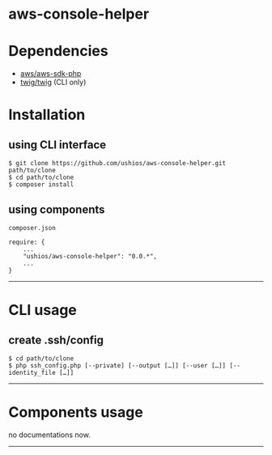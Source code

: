 aws-console-helper
===

# Dependencies

- [aws/aws-sdk-php](https://github.com/aws/aws-sdk-php/)
- [twig/twig](https://github.com/fabpot/Twig) (CLI only)

# Installation

## using CLI interface

    $ git clone https://github.com/ushios/aws-console-helper.git path/to/clone
    $ cd path/to/clone
    $ composer install

## using components

    composer.json
    
    require: {
        ...
        "ushios/aws-console-helper": "0.0.*",
        ...
    }

---

# CLI usage

## create .ssh/config

    $ cd path/to/clone
    $ php ssh_config.php [--private] [--output […]] [--user […]] [--identity_file […]]

---

# Components usage

no documentations now.

---